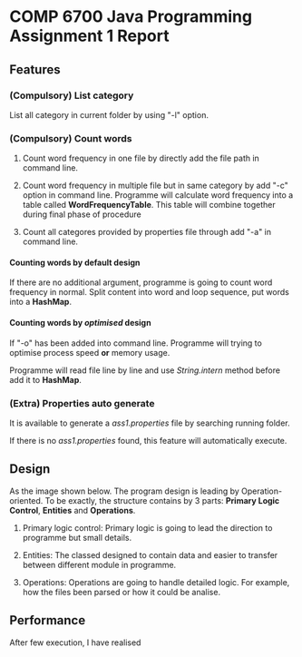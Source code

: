 # COMP 6700 Java Programming Assignment 1 Report

## Features

### (Compulsory) List category

List all category in current folder by using "-l" option.

### (Compulsory) Count words

1. Count word frequency in one file by directly add the file path in command line.

2. Count word frequency in multiple file but in same category by add "-c" option in command line.
Programme will calculate word frequency into a table called **WordFrequencyTable**.
This table will combine together during final phase of procedure

3. Count all categores provided by properties file through add "-a" in command line.


#### Counting words by default design

If there are no additional argument, programme is going to count word frequency in normal.
Split content into word and loop sequence, put words into a **HashMap**.

#### Counting words by *optimised* design

If "-o" has been added into command line. Programme will trying to optimise process speed **or** memory usage.

Programme will read file line by line and use *String.intern* method before add it to **HashMap**.

### (Extra) Properties auto generate

It is available to generate a *ass1.properties* file by searching running folder.

If there is no *ass1.properties* found, this feature will automatically execute.

## Design

As the image shown below. The program design is leading by Operation-oriented.
To be exactly, the structure contains by 3 parts: **Primary Logic Control**, **Entities** and **Operations**.

1. Primary logic control:
Primary logic is going to lead the direction to programme but small details.

2. Entities:
The classed designed to contain data and easier to transfer between different module in programme.

3. Operations:
Operations are going to handle detailed logic. For example, how the files been parsed or how it could be analise.


## Performance

After few execution, I have realised